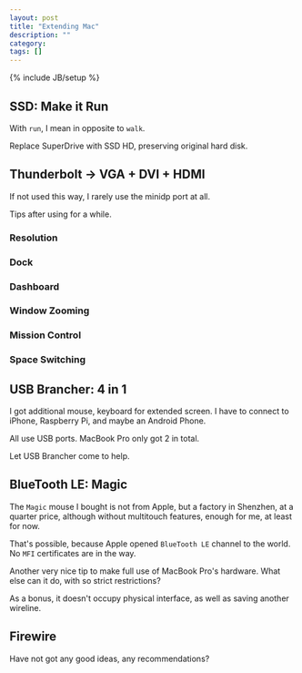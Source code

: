 ```yaml
---
layout: post
title: "Extending Mac"
description: ""
category: 
tags: []
---
```

{% include JB/setup %}

## SSD: Make it Run

With `run`, I mean in opposite to `walk`.

Replace SuperDrive with SSD HD, preserving original hard disk.

## Thunderbolt -> VGA + DVI + HDMI

If not used this way, I rarely use the minidp port at all.

Tips after using for a while.

### Resolution

### Dock

### Dashboard

### Window Zooming

### Mission Control

### Space Switching

## USB Brancher: 4 in 1

I got additional mouse, keyboard for extended screen. I have to connect to iPhone, Raspberry Pi, and maybe an Android Phone.

All use USB ports. MacBook Pro only got 2 in total.

Let USB Brancher come to help.

## BlueTooth LE: Magic

The `Magic` mouse I bought is not from Apple, but a factory in Shenzhen, at a quarter price, although without multitouch features, enough for me, at least for now.

That's possible, because Apple opened `BlueTooth LE` channel to the world. No `MFI` certificates are in the way.

Another very nice tip to make full use of MacBook Pro's hardware. What else can it do, with so strict restrictions?

As a bonus, it doesn't occupy physical interface, as well as saving another wireline.

## Firewire

Have not got any good ideas, any recommendations?
